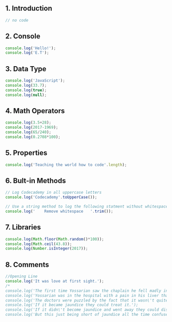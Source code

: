 ## 1. Introduction
```javascript
// no code
```
## 2. Console
```javascript
console.log('Hello!');
console.log('E.T');
```
## 3. Data Type
```javascript
console.log('JavaScript');
console.log(33.7);
console.log(true);
console.log(null);
```
## 4. Math Operators
```javascript
console.log(3.5+28);
console.log(2017-1969);
console.log(65/240);
console.log(0.2708*100);
```
## 5. Properties
```javascript
console.log('Teaching the world how to code'.length);
```
## 6. Bult-in Methods
```javascript
// Log Codecademy in all uppercase letters
console.log('Codecademy'.toUpperCase()); 

// Use a string method to log the following statment without whitespace at the beginning and end of it.
console.log('    Remove whitespace   '.trim()); 

```
## 7. Libraries
```javascript
console.log(Math.floor(Math.random()*100));
console.log(Math.ceil(43.8));
console.log(Number.isInteger(2017));
```
## 8. Comments
```javascript
//Opening Line
console.log('It was love at first sight.');
/*
console.log('The first time Yossarian saw the chaplain he fell madly in love with him.');
console.log('Yossarian was in the hospital with a pain in his liver that fell just short of being jaundice.');
console.log('The doctors were puzzled by the fact that it wasn\'t quite jaundice.');
console.log('If it became jaundice they could treat it.');
console.log('If it didn\'t become jaundice and went away they could discharge him.');
console.log('But this just being short of jaundice all the time confused them.');*/
```

